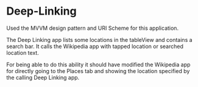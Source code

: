 # Deep-Linking
Used the MVVM design pattern and URI Scheme for this application.

The Deep Linking app lists some locations in the tableView and contains a search bar. It calls the Wikipedia app with tapped location or searched location text. 

For being able to do this ability it should have modified the Wikipedia app for directly going to the Places tab and showing the location specified by the calling Deep Linking app.

